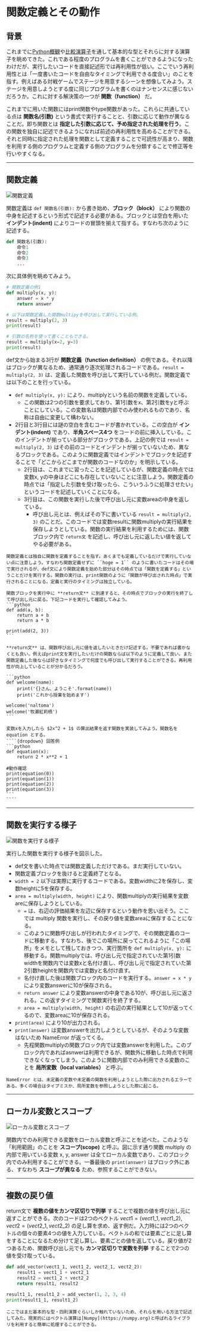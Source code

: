 # 関数定義とその動作

## 背景
これまでに[Python概観](./week1)や[比較演算子](./week2)を通して基本的な型とそれらに対する演算子を眺めてきた。これである程度のプログラムを書くことができるようになったわけだが、実行したいコードを直接記述形では再利用性が低い。ここでいう再利用性とは「一度書いたコードを自由なタイミングで利用できる度合い」のことを指す。例えばある対戦ゲームでステージを用意するシーンを想像してみよう。ステージを用意しようとする度に同じプログラムを書くのはナンセンスに感じないだろうか。これに対する解決策の一つが **関数（function）** だ。

これまでに用いた関数にはprint関数やtype関数があった。これらに共通している点は **関数名(引数)** という書式で実行することと、引数に応じて動作が異なることだ。即ち関数とは **指定した引数に応じて、予め指定された処理を行う**。この関数を独自に記述できるようになれば前述の再利用性を高めることができる。それと同時に指定された処理を関数として定義することで可読性が高まり、関数を利用する側のプログラムと定義する側のプログラムを分類することで修正等を行いやすくなる。

---
## 関数定義
![関数定義](./figs/function1.svg)

関数定義は ``def 関数名(引数):`` から書き始め、**ブロック（block）** により関数の中身を記述するという形式で記述する必要がある。ブロックとは空白を用いた **インデント(indent)** によりコードの冒頭を揃えて指する。すなわち次のように記述する。
```python
def 関数名(引数):
    命令1
    命令2
    命令3
    ...
```

次に具体例を眺めてみよう。

```python
# 関数定義の例1
def multiply(x, y):
    answer = x * y
    return answer

# 以下は関数定義した関数multipyを呼び出して実行している例。
result = multiply(2, 3)
print(result)

# 引数の名称を使って書くこともできる。
result = multiply(x=2, y=3)
print(result)
```

def文から始まる3行が **関数定義（function definition）** の例である。それ以降はブロックが異なるため、通常通り逐次処理されるコードである。``result = multiply(2, 3)`` は、定義した関数を呼び出して実行している例だ。関数定義では以下のことを行っている。
- ``def multiply(x, y):`` により、multiplyという名前の関数を定義している。
  - この関数は2つの引数を要求しており、第1引数をx、第2引数をyと呼ぶことにしている。この変数名は関数内部でのみ使われるものであり、名称は自由に変更して構わない。
- 2行目と3行目には謎の空白を含むコードが書かれている。この空白が **インデント(indent)** であり、**半角スペース4つ** をコードの前に挿入している。このインデントが揃っている部分がブロックである。上記の例では ``result = multiply(2, 3)`` はその前のコードとインデントが揃っていないため、異なるブロックである。このように関数定義ではインデントでブロックを記述することで「どこからどこまでが関数のコードなのか」を明示している。
  - 2行目は、これまでに習ったことを記述しているが、関数定義の時点では変数x, yの中身はどこにも存在していないことに注意しよう。関数定義の時点では「指定した引数を受け取ったら、こういうふうに処理させたい」というコードを記述していくことになる。
  - 3行目は、この関数を実行した後で呼び出し元に変数areaの中身を返している。
    - 呼び出し元とは、例えばその下に書いている ``result = multiply(2, 3)`` のことだ。このコードでは変数resultに関数multiplyの実行結果を保存しようとしている。関数の実行結果を利用するためには、関数ブロック内で ``return文`` を記述し、呼び出し元に返したい値を返してやる必要がある。

```{note}
関数定義とは独自に関数を定義することを指す。あくまでも定義しているだけで実行していない点に注意しよう。すなわち関数定義せずに ``hoge = 1`` のように書いたコードはその場で実行されるが、def文により関数定義を始めた部分はその時点では「関数を定義する」ということだけを実行する。関数の実行は、print関数のように「関数が呼び出された時点」で実行されることになる。定義と実行のタイミングは独立している。
```

````{note}
関数ブロックを実行中に **return文** に到達すると、その時点でブロックの実行を終了して呼び出し元に戻る。下記コードを実行して確認してみよう。
```python
def add(a, b):
    return a + b
    return a * b

print(add(2, 3))
```
````

````{note}
**return文** は、関数呼び出し元に値を返したいときだけ記述する。不要であれば書かなくとも良い。例えばprint文を実行したいだけの関数ならば以下のように定義して良い。また関数定義した後ならば好きなタイミングで何度でも呼び出して実行することができる。再利用性が向上していることが分かるだろう。

```python
def welcome(name):
    print('{}さん、ようこそ'.format(name))
    print('これから授業を始めます')

welcome('naltoma')
welcome('牧瀬紅莉栖')
```
````

`````{admonition} 検討
変数xを入力したら $2x^2 + 1$ の算出結果を返す関数を実装してみよう。関数名を equation とする。
````{dropdown} 回答例
```python
def equation(x):
    return 2 * x**2 + 1

#動作確認
print(equation(0))
print(equation(1))
print(equation(2))
print(equation(3))
```
````
`````

---
## 関数を実行する様子
![関数を実行する様子](./figs/function2.svg)

実行した関数を実行する様子を図示した。
- def文を書いた時点では関数定義しただけである。まだ実行していない。
- 関数定義ブロックを抜けると定義終了となる。
- ``width = 2`` 以下は実際に実行するコードである。変数widthに2を保存し、変数heightに5を保存する。
- ``area = multiply(width, height)`` により、関数multiplyの実行結果を変数areに保存しようとしている。
  - ``=`` は、右辺の評価結果を左辺に保存するという動作を思い出そう。ここでは multiply 関数を実行し、その戻り値を変数areaに保存することになる。
  - このように関数呼び出しが行われたタイミングで、その関数定義のコードに移動する。すなわち、後でこの場所に戻ってこれるように「この場所」をメモとして残しておきつつ、実行箇所を ``def multiply(x, y):`` に移動する。関数multiplyでは、呼び出し元で指定されていた第1引数widthを関数内では変数xと名付け直し、呼び出し元で指定されていた第2引数heightを関数内では変数yと名付け直す。
  - 名付け直した後は関数ブロック内のコードを実行する。``answer = x * y`` により変数answerに10が保存される。
  - ``return answer`` により変数answerの中身である10が、呼び出し元に返される。この返すタイミングで関数実行を終了する。
  - ``area = multiply(width, height)`` の右辺の実行結果として10が返ってくるので、変数areaに10が保存される。
- ``print(area)`` により10が出力される。
- ``print(answer)`` は変数answerを出力しようとしているが、そのような変数はないため NameError が返ってくる。
  - 先程関数multiplyの関数ブロック内では変数answerを利用した。このブロック内であればasnwerは利用できるが、関数外に移動した時点で利用できなくなってしまう。このように関数内部でのみ利用できる変数のことを **局所変数（local variables）** と呼ぶ。

```{note}
NameError とは、未定義の変数や未定義の関数を利用しようとした際に出力されるエラーである。多くの場合はタイプミスか、局所変数を参照しようとした際に起こる。
```

---
## ローカル変数とスコープ
![ローカル変数とスコープ](./figs/function3.svg)

関数内でのみ利用できる変数をローカル変数と呼ぶことを述べた。このような「利用範囲」のことを **スコープ(scope)** と呼ぶ。図に示す通り関数 multiply の内部で用いている変数 x, y, answer は全てローカル変数であり、このブロック内でのみ利用することができる。一番最後の ``print(answer)`` はブロック外にある、すなわち **スコープが異なる** ため、参照することができない。

---
## 複数の戻り値
return文で **複数の値をカンマ区切りで列挙** することで複数の値を呼び出し元に返すことができる。次のコードは2つのベクトル $vect1 = (vect1\_1, vect1\_2), vect2 = (vect2\_1, vect2\_2)$ の足し算を求め、返す例だ。入力時には2つのベクトルの個々の要素4つの値を入力している。ベクトルの和では要素ごとに足し算をすることになるため分けて足し算し、要素ごとの値を返している。戻り値が2つあるため、関数呼び出し元でも **カンマ区切りで変数を列挙** することで2つの値を受け取っている。
```python
def add_vector(vect1_1, vect1_2, vect2_1, vect2_2):
    result1 = vect1_1 + vect2_1
    result2 = vect1_2 + vect2_2
    return result1, result2

result1_1, result1_2 = add_vector(1, 2, 3, 4)
print(result1_1, result1_2)
```

```{tip}
ここではまだ基本的な型・四則演算ぐらいしか触れていないため、それらを用いる方法で記述してみた。現実的にはベクトル演算は[Numpy](https://numpy.org)と呼ばれるライブラリを利用すると簡単に処理することができる。
```
